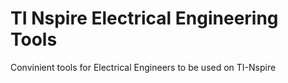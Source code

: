 # TI Nspire Electrical Engineering Tools
 Convinient tools for Electrical Engineers to be used on TI-Nspire
